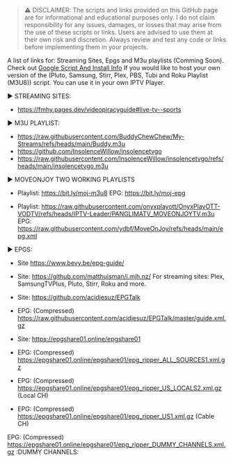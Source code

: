 > ⚠️ DISCLAIMER: The scripts and links provided on this GitHub page are for informational and educational purposes only. I do not claim responsibility for any issues, damages, or losses that may arise from the use of these scripts or links. Users are advised to use them at their own risk and discretion. Always review and test any code or links before implementing them in your projects.
>
>
A list of links for: Streaming Sites, Epgs and M3u playlists (Comming Soon). Check out <a href="https://github.com/BuddyChewChew/My-Streams/tree/main/Google%20Script%20And%20Install%20Info" target="_blank">Google Script And Install Info</a> If you would like to host your own version of the (Pluto, Samsung, Stirr, Plex, PBS, Tubi and Roku Playlist (M3U8)) script. You can use it in your own IPTV Player.

▶️ STREAMING SITES:
- https://fmhy.pages.dev/videopiracyguide#live-tv--sports

▶️ M3U PLAYLIST:

- https://raw.githubusercontent.com/BuddyChewChew/My-Streams/refs/heads/main/Buddy.m3u
- https://github.com/InsolenceWillow/insolencetvgo
- https://raw.githubusercontent.com/InsolenceWillow/insolencetvgo/refs/heads/main/insolencetvgo.m3u

▶️ MOVEONJOY TWO WORKING PLAYLISTS

- Playlist: https://bit.ly/moj-m3u8 EPG: https://bit.ly/moj-epg

- Playlist: https://raw.githubusercontent.com/onyxplayott/OnyxPlayOTT-VODTV/refs/heads/IPTV-Leader/PANGLIMATV_MOVEONJOYTV.m3u EPG: https://raw.githubusercontent.com/ydbf/MoveOnJoy/refs/heads/main/epg.xml

▶️ EPGS:
- Site https://www.bevy.be/epg-guide/

- Site: https://github.com/matthuisman/i.mjh.nz/ For streaming sites: Plex, SamsungTVPlus, Pluto, Stirr, Roku and more.

- Site: https://github.com/acidjesuz/EPGTalk

- EPG: (Compressed) https://raw.githubusercontent.com/acidjesuz/EPGTalk/master/guide.xml.gz

- Site: https://epgshare01.online/epgshare01

- EPG: (Compressed) https://epgshare01.online/epgshare01/epg_ripper_ALL_SOURCES1.xml.gz

- EPG: (Compressed) https://epgshare01.online/epgshare01/epg_ripper_US_LOCALS2.xml.gz (Local CH)

- EPG: (Compressed) https://epgshare01.online/epgshare01/epg_ripper_US1.xml.gz (Cable CH)

EPG: (Compressed) https://epgshare01.online/epgshare01/epg_ripper_DUMMY_CHANNELS.xml.gz :DUMMY CHANNELS:
